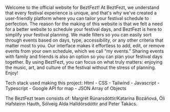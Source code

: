 Welcome to the official website for BeztFezt!
At BeztFezt, we understand that every festival experience is unique, and that's why we've created a user-friendly platform where you can tailor your festival schedule to perfection. 
The reason for the making of this website is that we felt a need for a better website to schedule your festival days, and BeztFezt is here to simplify your festival planning.
We made filters so you can easily sort through events based on days, type, accessibility, or any other criteria that matter most to you. 
Our interface makes it effortless to add, edit, or remove events from your own schedule, which we call “my events.” 
Sharing events with family and friends is also an option so you can plan your festival days together. 
By using BeztFezt, you can focus on what truly matters: enjoying the music, art, and culture of the festival without the stress of planning.
Enjoy!

Tech stack used making this project:
Html - CSS - Tailwind - Javascript - Typescript - Google API for map - JSON Array of Objects

The BeztFezt team consists of:
Margrét Rúnarsdóttir/Katarína Bozáňová, Óli Hafsteinn Hauth, Sólveig Alda Halldórsdóttir and Peter Takács.
